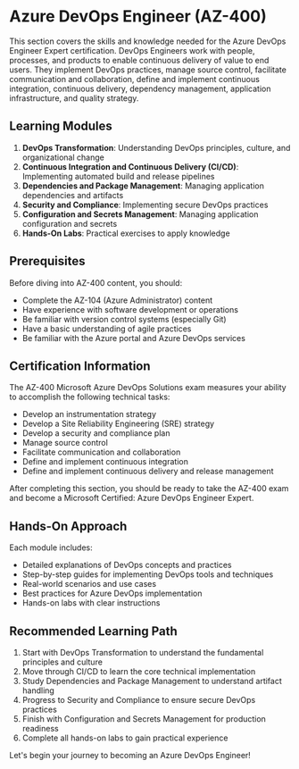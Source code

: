 # Azure DevOps Engineer (AZ-400)

This section covers the skills and knowledge needed for the Azure DevOps Engineer Expert certification. DevOps Engineers work with people, processes, and products to enable continuous delivery of value to end users. They implement DevOps practices, manage source control, facilitate communication and collaboration, define and implement continuous integration, continuous delivery, dependency management, application infrastructure, and quality strategy.

## Learning Modules

1. **DevOps Transformation**: Understanding DevOps principles, culture, and organizational change
2. **Continuous Integration and Continuous Delivery (CI/CD)**: Implementing automated build and release pipelines
3. **Dependencies and Package Management**: Managing application dependencies and artifacts
4. **Security and Compliance**: Implementing secure DevOps practices
5. **Configuration and Secrets Management**: Managing application configuration and secrets
6. **Hands-On Labs**: Practical exercises to apply knowledge

## Prerequisites

Before diving into AZ-400 content, you should:
- Complete the AZ-104 (Azure Administrator) content
- Have experience with software development or operations
- Be familiar with version control systems (especially Git)
- Have a basic understanding of agile practices
- Be familiar with the Azure portal and Azure DevOps services

## Certification Information

The AZ-400 Microsoft Azure DevOps Solutions exam measures your ability to accomplish the following technical tasks:

- Develop an instrumentation strategy
- Develop a Site Reliability Engineering (SRE) strategy
- Develop a security and compliance plan
- Manage source control
- Facilitate communication and collaboration
- Define and implement continuous integration
- Define and implement continuous delivery and release management

After completing this section, you should be ready to take the AZ-400 exam and become a Microsoft Certified: Azure DevOps Engineer Expert.

## Hands-On Approach

Each module includes:
- Detailed explanations of DevOps concepts and practices
- Step-by-step guides for implementing DevOps tools and techniques
- Real-world scenarios and use cases
- Best practices for Azure DevOps implementation
- Hands-on labs with clear instructions

## Recommended Learning Path

1. Start with DevOps Transformation to understand the fundamental principles and culture
2. Move through CI/CD to learn the core technical implementation
3. Study Dependencies and Package Management to understand artifact handling
4. Progress to Security and Compliance to ensure secure DevOps practices
5. Finish with Configuration and Secrets Management for production readiness
6. Complete all hands-on labs to gain practical experience

Let's begin your journey to becoming an Azure DevOps Engineer!
